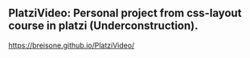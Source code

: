 ## PlatziVideo: Personal project from css-layout course in platzi (Underconstruction).

https://breisone.github.io/PlatziVideo/
